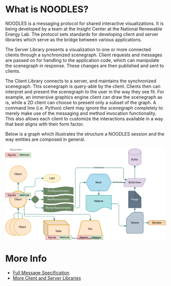 # What is NOODLES?

NOODLES is a messaging protocol for shared interactive visualizations. It is being developed by a team at the 
Insight Center at the National Renewable Energy Lab. The protocol sets standards
for developing client and server libraries which serve as the bridge between various applications. 

The Server Library presents a visualization to one or more connected clients through a synchronized 
scenegraph. Client requests and messages are passed on for handling to the application code, which 
can manipulate the scenegraph in response. These changes are then published and sent to clients.

The Client Library connects to a server, and maintains the synchronized scenegraph. This scenegraph 
is query-able by the client. Clients then can interpret and present the scenegraph to the user in the 
way they see fit. For example, an immersive graphics engine client can draw the scenegraph as is, while 
a 2D client can choose to present only a subset of the graph. A command line (i.e. Python) client may 
ignore the scenegraph completely to merely make use of the messaging and method invocation functionality. 
This also allows each client to customize the interactions available in a way that best aligns with 
their form factor.

Below is a graph which illustrates the structure a NOODLES session and the way entities are composed in
general.

![NOODLES Entity Structure](assets/concepts.svg)


# More Info

- [Full Message Specification](https://github.com/InsightCenterNoodles/message_spec)
- [More Client and Server Libraries](https://github.com/InsightCenterNoodles)